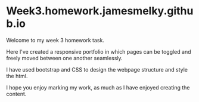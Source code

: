 # Week3.homework.jamesmelky.github.io
Welcome to my week 3 homework task. 

Here I've created a responsive portfolio in which pages can be toggled and freely moved between one another seamlessly. 

I have used bootstrap and CSS to design the webpage structure and style the html. 

I hope you enjoy marking my work, as much as I have enjoyed creating the content. 